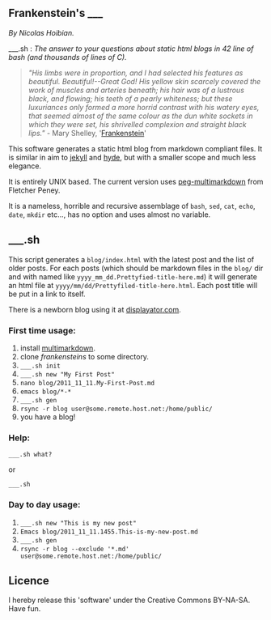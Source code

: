## Frankenstein's ___

_By Nicolas Hoibian._

\_\_\_.sh : _The answer to your questions about static html blogs in
42 line of bash (and thousands of lines of C)._

>_"His limbs were in proportion, and I had selected his features as
>beautiful. Beautiful!--Great God! His yellow skin scarcely covered
>the work of muscles and arteries beneath; his hair was of a lustrous
>black, and flowing; his teeth of a pearly whiteness; but these
>luxuriances only formed a more horrid contrast with his watery eyes,
>that seemed almost of the same colour as the dun white sockets in
>which they were set, his shrivelled complexion and straight black
>lips."_ - Mary Shelley, '[Frankenstein][frank]'

This software generates a static html blog from markdown compliant
files. It is similar in aim to [jekyll][] and [hyde][], but with a
smaller scope and much less elegance.

It is entirely UNIX based. The current version uses
[peg-multimarkdown][mmd] from Fletcher Peney.

It is a nameless, horrible and recursive assemblage of `bash`, `sed`,
`cat`, `echo`, `date`, `mkdir` etc..., has no option and uses almost
no variable.


## ___.sh


This script generates a `blog/index.html` with the latest post and
the list of older posts. For each posts (which should be markdown
files in the `blog/` dir and with named like
`yyyy_mm_dd.Prettyfied-title-here.md`) it will generate an html file
at `yyyy/mm/dd/Prettyfiled-title-here.html`. Each post title will be
put in a link to itself.

There is a newborn blog using it at [displayator.com](http://www.displayator.com/blog/).



### First time usage:

1. install [multimarkdown][mmd].
2. clone _frankensteins_ to some directory.
3. `___.sh init`
4. `___.sh new "My First Post"`
5. `nano blog/2011_11_11.My-First-Post.md`
6. `emacs blog/*-*`
7. `___.sh gen`
8. `rsync -r blog user@some.remote.host.net:/home/public/`
9. you have a blog!


### Help:


`___.sh what?`

or 

`___.sh`



### Day to day usage:

1. `___.sh new "This is my new post"`
2. `Emacs blog/2011_11_11.1455.This-is-my-new-post.md`
3. `___.sh gen`
4. `rsync -r blog --exclude '*.md' user@some.remote.host.net:/home/public/`


## Licence

I hereby release this 'software' under the Creative Commons
BY-NA-SA. Have fun.

[mmd]:http://fletcherpenney.net/multimarkdown/
[jekyll]:http://jekyllrb.com/
[hyde]:http://ringce.com/hyde
[frank]:http://www.literature.org/authors/shelley-mary/frankenstein/chapter-05.html
